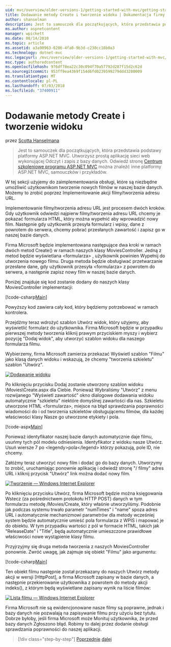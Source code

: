 ```yaml
---
uid: mvc/overview/older-versions-1/getting-started-with-mvc/getting-started-with-mvc-part6
title: Dodawanie metody Create i tworzenie widoku | Dokumentacja firmy Microsoft
author: shanselman
description: Jest to samouczek dla początkujących, która przedstawia podstawy platformy ASP.NET MVC. Utwórz prostą aplikację sieci web wykonującej Odczyt i zapis z bazy danych.
ms.author: aspnetcontent
manager: wpickett
ms.date: 08/14/2010
ms.topic: article
ms.assetid: a3a90963-0286-4fa0-9b3d-c230cc18b0a3
ms.technology: dotnet-mvc
msc.legacyurl: /mvc/overview/older-versions-1/getting-started-with-mvc/getting-started-with-mvc-part6
msc.type: authoredcontent
ms.openlocfilehash: 976df78ea22c30c094f70a57792d287f15d2c62d
ms.sourcegitcommit: 953ff9ea4369f154d6fd0239599279ddd3280009
ms.translationtype: MT
ms.contentlocale: pl-PL
ms.lasthandoff: 07/03/2018
ms.locfileid: "37400911"
---
```

<a name="adding-a-create-method-and-create-view"></a>Dodawanie metody Create i tworzenie widoku
====================
przez [Scotta Hanselmana](https://github.com/shanselman)

> Jest to samouczek dla początkujących, która przedstawia podstawy platformy ASP.NET MVC. Utworzysz prostą aplikację sieci web wykonującej Odczyt i zapis z bazy danych. Odwiedź stronę [Centrum szkoleniowe programu ASP.NET MVC](../../../index.md) można znaleźć inne platformy ASP.NET MVC, samouczków i przykładów.


W tej sekcji użyjemy do zaimplementowania obsługi, które są niezbędne umożliwić użytkownikom tworzenie nowych filmów w naszej bazie danych. Możemy to zrobić poprzez Implementowanie akcji filmy/tworzenia adresu URL.

Implementowanie filmy/tworzenia adresu URL jest procesem dwóch kroków. Gdy użytkownik odwiedzi najpierw filmy/tworzenia adresu URL chcemy je pokazać formularza HTML, który można wypełnić aby wprowadzić nowy film. Następnie gdy użytkownik przesyła formularz i wpisy, dane z powrotem do serwera, chcemy pobrać przesłanych zawartość i zapisz go w naszej bazie danych.

Firma Microsoft będzie implementowana następujące dwa kroki w ramach dwóch metod Create() w ramach naszych klasy MoviesController. Jedną z metod będzie wyświetlana &lt;formularza&gt; , użytkownik powinien Wypełnij do utworzenia nowego filmu. Druga metoda będzie obsługiwać przetwarzanie przesłane dane, gdy użytkownik przesyła &lt;formularza&gt; z powrotem do serwera, a następnie zapisz nowy film w naszej bazie danych.

Poniżej znajduje się kod zostanie dodany do naszych klasy MoviesController implementacji:

[!code-csharp[Main](getting-started-with-mvc-part6/samples/sample1.cs)]

Powyższy kod zawiera cały kod, który będziemy potrzebować w ramach kontrolera.

Przejdźmy teraz wdrożyć szablon Utwórz widok, który użyjemy, aby wyświetlić formularz do użytkownika. Firma Microsoft będzie w przypadku pierwszej metody tworzenia kliknij prawym przyciskiem myszy i wybierz pozycję "Dodaj widok", aby utworzyć szablon widoku dla naszego formularza filmu.

Wybierzemy, firma Microsoft zamierza przekazać Wyświetl szablon "Filmu" jako klasą danych widoku i wskazują, że chcemy "tworzenia szkieletu" szablon "Utwórz".

[![Dodawanie widoku](getting-started-with-mvc-part6/_static/image2.png)](getting-started-with-mvc-part6/_static/image1.png)

Po kliknięciu przycisku Dodaj zostanie utworzony szablon widoku \Movies\Create.aspx dla Ciebie. Ponieważ Wybraliśmy "Utwórz" z menu rozwijanego "Wyświetl zawartość" okno dialogowe dodawania widoku automatycznie "szkieletu" niektóre domyślnej zawartości dla nas. Szkieletu utworzone HTML &lt;formularza&gt;, miejsce na błąd sprawdzania poprawności wiadomości do i od tworzenia szkieletów obsługującemu filmów, dla każdej właściwości klasy Nasze go utworzone etykiety i pola.

[!code-aspx[Main](getting-started-with-mvc-part6/samples/sample2.aspx)]

Ponieważ identyfikator naszej bazie danych automatycznie daje filmu, usuńmy tych pól modelu odniesienia. Identyfikator z widoku nasze Utwórz. Usuń wiersze 7 po &lt;legendy&gt;pola&lt;/legend&gt; którzy pokazują, pole ID, nie chcemy.

Załóżmy teraz utworzyć nowy film i dodać go do bazy danych. Utworzymy to zrobić, uruchamiając ponownie aplikację i odwiedź stronę "/ filmy" adres URL i kliknij przycisk "Utwórz" link można dodać nowy film.

[![Tworzenie — Windows Internet Explorer](getting-started-with-mvc-part6/_static/image4.png)](getting-started-with-mvc-part6/_static/image3.png)

Po kliknięciu przycisku Utwórz, firma Microsoft będzie można księgowania Wstecz (za pośrednictwem protokołu HTTP POST) danych w tym formularzu metodę /Movies/Create, który właśnie utworzyliśmy. Podobnie jak podczas systemu trwało parametr "numTimes" i "name" spoza adres URL i automatycznie mechanizmowi parametrów dla metody wcześniej system będzie automatycznie umieść pola formularza z WPIS i mapować je do obiektu. W tym przypadku wartości z pól w formacie HTML, takich jak "ReleaseDate" i "Title", będą automatycznie umieszczone prawidłowe właściwości nowe wystąpienie klasy filmu.

Przyjrzyjmy się druga metoda tworzenia z naszych MoviesController ponownie. Zwróć uwagę, jak zajmuje się obiekt "Filmu" jako argumentu:

[!code-csharp[Main](getting-started-with-mvc-part6/samples/sample3.cs)]

Ten obiekt filmu następnie został przekazany do naszych Utwórz metody akcji w wersji [HttpPost], a firma Microsoft zapisany w bazie danych, a następnie przekierowanie użytkownika z powrotem do metody akcji indeks(), z którym będą wyświetlane zapisany wynik na liście filmów:

[![Lista filmu — Windows Internet Explorer](getting-started-with-mvc-part6/_static/image6.png)](getting-started-with-mvc-part6/_static/image5.png)

Firma Microsoft nie są ewidencjonowane nasze filmy są poprawne, jednak i bazy danych nie pozwalają na zapisywanie filmu przy użyciu bez tytułu. Dobrze byłoby, jeśli firma Microsoft może Monituj użytkownika, że przed bazy danych Zgłoszono błąd. Robimy to dalej przez dodanie obsługi sprawdzania poprawności do naszej aplikacji.

> [!div class="step-by-step"]
> [Poprzednie](getting-started-with-mvc-part5.md)
> [dalej](getting-started-with-mvc-part7.md)
